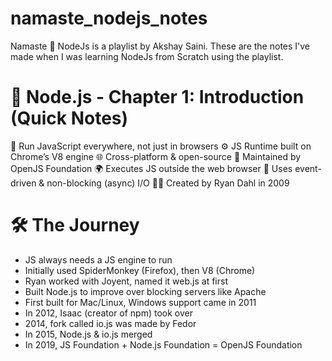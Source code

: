 # namaste_nodejs_notes
Namaste 🙏 NodeJs is a playlist by Akshay Saini. These are the notes I've made when I was learning NodeJs from Scratch using the playlist.

# 📘 Node.js - Chapter 1: Introduction (Quick Notes)
🧠 Run JavaScript everywhere, not just in browsers
⚙️ JS Runtime built on Chrome’s V8 engine
🌐 Cross-platform & open-source
🏢 Maintained by OpenJS Foundation
🌍 Executes JS outside the web browser
🔁 Uses event-driven & non-blocking (async) I/O
👨‍💻 Created by Ryan Dahl in 2009

# 🛠️ The Journey
- JS always needs a JS engine to run
- Initially used SpiderMonkey (Firefox), then V8 (Chrome)
- Ryan worked with Joyent, named it web.js at first
- Built Node.js to improve over blocking servers like Apache
- First built for Mac/Linux, Windows support came in 2011
- In 2012, Isaac (creator of npm) took over
- 2014, fork called io.js was made by Fedor
- In 2015, Node.js & io.js merged
- In 2019, JS Foundation + Node.js Foundation = OpenJS Foundation
